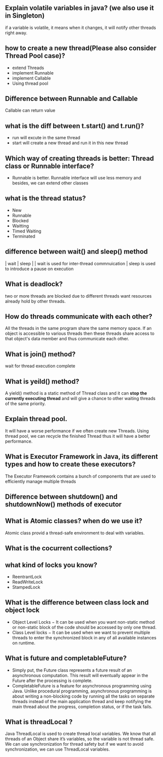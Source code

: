 ﻿##   Explain volatile variables in java? (we also use it in Singleton)  
if a variable is volatile, it means when it changes, it will notify other threads right away.
## how to create a new thread(Please also consider Thread Pool case)?  
* extend Threads
* implement Runnable
* implement Callable
* Using thread pool
## Difference between Runnable and Callable  
Callable can return value
## what is the diff between t.start() and t.run()?  
* run will excute in the same thread
* start will create a new thread and run it in this new thread
## Which way of creating threads is better: Thread class or Runnable interface? 
* Runnable is better. Runnable interface will use less memory and besides, we can extend other classes
## what is the thread status?
- New
- Runnable
- Blocked
- Waitting
- Timed Waiting
- Terminated
## difference between wait() and sleep() method
| wait | sleep |
| wait is used for inter-thread commnuication | sleep is used to introduce a pause on execution
## What is deadlock?
two or more threads are blocked due to different threads want resources already hold by other threads.
## How do threads communicate with each other?
All the threads in the same program share the same memory space. If an object is accessible to various threads then these threads share access to that object's data member and thus communicate each other.
## What is join() method?
wait for thread execution complete
## What is yeild() method?
A yield() method is a static method of Thread class and it can **stop the currently executing thread** and will give a chance to other waiting threads of the same priority.
## Explain thread pool.
It will have a worse performance if we often create new Threads. Using thread pool, we can recycle the finished Thread thus it will have a better performance.
## What is Executor Framework in Java, its different types and how to create these executors?
The Executor Framework contains a bunch of components that are used to efficiently manage multiple threads
## Difference between shutdown() and shutdownNow() methods of executor
## What is Atomic classes? when do we use it?
Atomic class provid a thread-safe environment to deal with variables.
## What is the cocurrent collections?
## what kind of locks you know?
- ReentrantLock
- ReadWriteLock
- StampedLock
## What is the difference between class lock and object lock
- Object Level Locks − It can be used when you want non-static method or non-static block of the code should be accessed by only one thread. 
- Class Level locks − It can be used when we want to prevent multiple threads to enter the synchronized block in any of all available instances on runtime.
## What is future and completableFuture?
- Simply put, the Future class represents a future result of an asynchronous computation. This result will eventually appear in the Future after the processing is complete.
- CompletableFuture is a feature for asynchronous programming using Java. Unlike procedural programming, asynchronous programming is about writing a non-blocking code by running all the tasks on separate threads instead of the main application thread and keep notifying the main thread about the progress, completion status, or if the task fails.
## What is threadLocal ?
Java ThreadLocal is used to create thread local variables. We know that all threads of an Object share it’s variables, so the variable is not thread safe. We can use synchronization for thread safety but if we want to avoid synchronization, we can use ThreadLocal variables.
